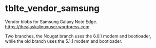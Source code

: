 # tblte_vendor_samsung
Vendor blobs for Samsung Galaxy Note Edge. https://thealaskalinuxuser.wordpress.com

Two branches, the Nougat branch uses the 6.0.1 modem and bootloader, while the old branch uses the 5.1.1 modem and bootloader.


